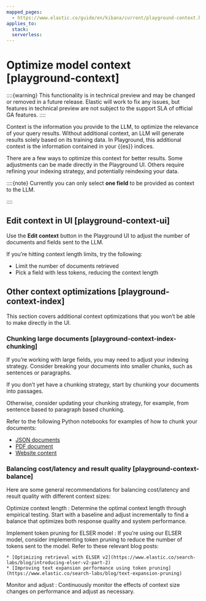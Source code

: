 ```yaml
---
mapped_pages:
  - https://www.elastic.co/guide/en/kibana/current/playground-context.html
applies_to:
  stack:
  serverless:
---
```


# Optimize model context [playground-context]

::::{warning} 
This functionality is in technical preview and may be changed or removed in a future release. Elastic will work to fix any issues, but features in technical preview are not subject to the support SLA of official GA features.
::::


Context is the information you provide to the LLM, to optimize the relevance of your query results. Without additional context, an LLM will generate results solely based on its training data. In Playground, this additional context is the information contained in your {{es}} indices.

There are a few ways to optimize this context for better results. Some adjustments can be made directly in the Playground UI. Others require refining your indexing strategy, and potentially reindexing your data.

::::{note} 
Currently you can only select **one field** to be provided as context to the LLM.

::::



## Edit context in UI [playground-context-ui] 

Use the **Edit context** button in the Playground UI to adjust the number of documents and fields sent to the LLM.

If you’re hitting context length limits, try the following:

* Limit the number of documents retrieved
* Pick a field with less tokens, reducing the context length


## Other context optimizations [playground-context-index] 

This section covers additional context optimizations that you won’t be able to make directly in the UI.


### Chunking large documents [playground-context-index-chunking] 

If you’re working with large fields, you may need to adjust your indexing strategy. Consider breaking your documents into smaller chunks, such as sentences or paragraphs.

If you don’t yet have a chunking strategy, start by chunking your documents into passages.

Otherwise, consider updating your chunking strategy, for example, from sentence based to paragraph based chunking.

Refer to the following Python notebooks for examples of how to chunk your documents:

* [JSON documents](https://github.com/elastic/elasticsearch-labs/tree/main/notebooks/ingestion-and-chunking/json-chunking-ingest.ipynb)
* [PDF document](https://github.com/elastic/elasticsearch-labs/tree/main/notebooks/ingestion-and-chunking/pdf-chunking-ingest.ipynb)
* [Website content](https://github.com/elastic/elasticsearch-labs/tree/main/notebooks/ingestion-and-chunking/website-chunking-ingest.ipynb)


### Balancing cost/latency and result quality [playground-context-balance] 

Here are some general recommendations for balancing cost/latency and result quality with different context sizes:

Optimize context length
:   Determine the optimal context length through empirical testing. Start with a baseline and adjust incrementally to find a balance that optimizes both response quality and system performance.

Implement token pruning for ELSER model
:   If you’re using our ELSER model, consider implementing token pruning to reduce the number of tokens sent to the model. Refer to these relevant blog posts:

    * [Optimizing retrieval with ELSER v2](https://www.elastic.co/search-labs/blog/introducing-elser-v2-part-2)
    * [Improving text expansion performance using token pruning](https://www.elastic.co/search-labs/blog/text-expansion-pruning)


Monitor and adjust
:   Continuously monitor the effects of context size changes on performance and adjust as necessary.

